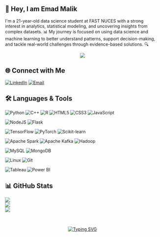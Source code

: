 ## 👋 Hey, I am Emad Malik  
I'm a 21-year-old data science student at FAST NUCES with a strong interest in analytics, statistical modeling, and uncovering insights from complex datasets. 📊 My journey is focused on using data science and machine learning to better understand patterns, support decision-making, and tackle real-world challenges through evidence-based solutions. 🔍

<div align="center">
    <img src="https://komarev.com/ghpvc/?username=emad-malik&&style=flat-square" align="center" />
</div>

## 🌐 Connect with Me  
[![LinkedIn](https://img.shields.io/badge/LinkedIn-0A66C2?style=for-the-badge&logo=linkedin&logoColor=white)](https://www.linkedin.com/in/malik-emad)  [![Email](https://img.shields.io/badge/Email-D14836?style=for-the-badge&logo=gmail&logoColor=white)](mailto:emadmalik00@icloud.com)

## 🛠️ Languages & Tools   

![Python](https://img.shields.io/badge/Python-3776AB?style=for-the-badge&logo=python&logoColor=white) 
![C++](https://img.shields.io/badge/C++-00599C?style=for-the-badge&logo=cplusplus&logoColor=white) 
![R](https://img.shields.io/badge/R-276DC3?style=for-the-badge&logo=r&logoColor=white) 
![HTML5](https://img.shields.io/badge/HTML5-E34F26?style=for-the-badge&logo=html5&logoColor=white) 
![CSS3](https://img.shields.io/badge/CSS3-1572B6?style=for-the-badge&logo=css3&logoColor=white) 
![JavaScript](https://img.shields.io/badge/JavaScript-F7DF1E?style=for-the-badge&logo=javascript&logoColor=black)  

![NodeJS](https://img.shields.io/badge/Node.js-339933?style=for-the-badge&logo=node.js&logoColor=white) 
![Flask](https://img.shields.io/badge/Flask-000000?style=for-the-badge&logo=flask&logoColor=white) 

![TensorFlow](https://img.shields.io/badge/TensorFlow-FF6F00?style=for-the-badge&logo=tensorflow&logoColor=white) 
![PyTorch](https://img.shields.io/badge/PyTorch-EE4C2C?style=for-the-badge&logo=pytorch&logoColor=white) 
![Scikit-learn](https://img.shields.io/badge/scikit--learn-F7931E?style=for-the-badge&logo=scikitlearn&logoColor=white) 

![Apache Spark](https://img.shields.io/badge/Apache_Spark-E25A1C?style=for-the-badge&logo=apachespark&logoColor=white) 
![Apache Kafka](https://img.shields.io/badge/Apache_Kafka-231F20?style=for-the-badge&logo=apachekafka&logoColor=white) 
![Hadoop](https://img.shields.io/badge/Hadoop-66CCFF?style=for-the-badge&logo=apachehadoop&logoColor=black)  

![MySQL](https://img.shields.io/badge/MySQL-4479A1?style=for-the-badge&logo=mysql&logoColor=white) 
![MongoDB](https://img.shields.io/badge/MongoDB-47A248?style=for-the-badge&logo=mongodb&logoColor=white)  

![Linux](https://img.shields.io/badge/Linux-FCC624?style=for-the-badge&logo=linux&logoColor=black) 
![Git](https://img.shields.io/badge/Git-F05032?style=for-the-badge&logo=git&logoColor=white)  

![Tableau](https://img.shields.io/badge/Tableau-E97627?style=for-the-badge&logo=tableau&logoColor=white) 
![Power BI](https://img.shields.io/badge/Power_BI-F2C811?style=for-the-badge&logo=powerbi&logoColor=black)  


## 📊 GitHub Stats  
![](https://github-readme-stats.vercel.app/api?username=emad-malik&theme=merko&hide_border=false&include_all_commits=true&count_private=true)  
![](https://github-readme-streak-stats.herokuapp.com/?user=emad-malik&theme=merko&hide_border=false)  
![](https://github-readme-stats.vercel.app/api/top-langs/?username=emad-malik&theme=merko&hide_border=false&layout=compact)  

##
<br>
<div align="center">
    <a href="https://git.io/typing-svg"><img src="https://readme-typing-svg.demolab.com?font=Poppins&weight=600&size=25&pause=1000&color=EBD665&center=true&width=435&lines=Learning+Never+Stops!+%F0%9F%9A%80" alt="Typing SVG" /></a>
</div>
